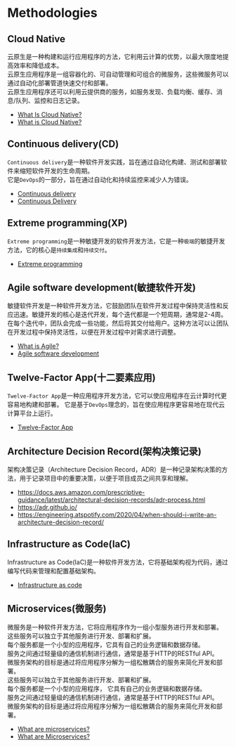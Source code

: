 # Methodologies







## Cloud Native

云原生是一种构建和运行应用程序的方法，它利用云计算的优势，以最大限度地提高效率和降低成本。<br/>
云原生应用程序是一组容器化的、可自动管理和可组合的微服务，这些微服务可以通过自动化部署管道快速交付和部署。<br/>
云原生应用程序还可以利用云提供商的服务，如服务发现、负载均衡、缓存、消息/队列、监控和日志记录。

- [What Is Cloud Native?](https://aws.amazon.com/what-is/cloud-native/)
- [What is Cloud Native?](https://learn.microsoft.com/en-us/dotnet/architecture/cloud-native/definition)

## Continuous delivery(CD)

`Continuous delivery`是一种软件开发实践，旨在通过自动化构建、测试和部署软件来缩短软件开发的生命周期。<br/>
它是`DevOps`的一部分，旨在通过自动化和持续监控来减少人为错误。

- [Continuous delivery](https://en.wikipedia.org/wiki/Continuous_delivery)
- [Continuous Delivery](https://www.atlassian.com/continuous-delivery/principles/continuous-integration-vs-delivery-vs-deployment)

## Extreme programming(XP)

`Extreme programming`是一种敏捷开发的软件开发方法，它是一种`极端`的敏捷开发方法，它的核心是`持续集成`和`持续交付`。

- [Extreme programming](https://en.wikipedia.org/wiki/Extreme_programming)

## Agile software development(敏捷软件开发)

敏捷软件开发是一种软件开发方法，它鼓励团队在软件开发过程中保持灵活性和反应迅速。敏捷开发的核心是迭代开发，每个迭代都是一个短周期，通常是2-4周。在每个迭代中，团队会完成一些功能，然后将其交付给用户。这种方法可以让团队在开发过程中保持灵活性，以便在开发过程中对需求进行调整。

- [What is Agile?](https://www.atlassian.com/agile)
- [Agile software development](https://en.wikipedia.org/wiki/Agile_software_development)

## Twelve-Factor App(十二要素应用)

`Twelve-Factor App`是一种应用程序开发方法，它可以使应用程序在云计算时代更容易地构建和部署。
它是基于`DevOps`理念的，旨在使应用程序更容易地在现代云计算平台上运行。

- [Twelve-Factor App](https://12factor.net/)

## Architecture Decision Record(架构决策记录)

架构决策记录（Architecture Decision Record，ADR）是一种记录架构决策的方法，用于记录项目中的重要决策，以便于项目成员之间共享和理解。


- https://docs.aws.amazon.com/prescriptive-guidance/latest/architectural-decision-records/adr-process.html
- https://adr.github.io/
- https://engineering.atspotify.com/2020/04/when-should-i-write-an-architecture-decision-record/

## Infrastructure as Code(IaC)

Infrastructure as Code(IaC)是一种软件开发方法，它将基础架构视为代码，通过编写代码来管理和配置基础架构。

- [Infrastructure as code](https://en.wikipedia.org/wiki/Infrastructure_as_code)

## Microservices(微服务)

微服务是一种软件开发方法，它将应用程序作为一组小型服务进行开发和部署。<br/>
这些服务可以独立于其他服务进行开发、部署和扩展。<br/>
每个服务都是一个小型的应用程序，它具有自己的业务逻辑和数据存储。<br/>
服务之间通过轻量级的通信机制进行通信，通常是基于HTTP的RESTful API。<br/>
微服务架构的目标是通过将应用程序分解为一组松散耦合的服务来简化开发和部署。<br/>
这些服务可以独立于其他服务进行开发、部署和扩展。<br/>
每个服务都是一个小型的应用程序， 它具有自己的业务逻辑和数据存储。<br/>
服务之间通过轻量级的通信机制进行通信，通常是基于HTTP的RESTful API。<br/>
微服务架构的目标是通过将应用程序分解为一组松散耦合的服务来简化开发和部署。

- [What are microservices?](https://microservices.io/)
- [What are Microservices?](https://aws.amazon.com/microservices/)